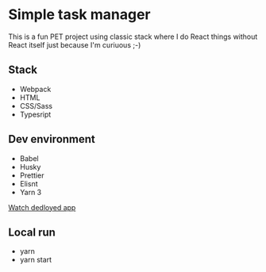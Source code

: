 # Simple task manager

This is a fun PET project using classic stack where I do React things without React itself just because I'm curiuous ;-)

## Stack

- Webpack
- HTML
- CSS/Sass
- Typesript

## Dev environment

- Babel
- Husky
- Prettier
- Elisnt
- Yarn 3

[Watch dedloyed app](https://curillaenator.github.io/vanila-ts-app/)

## Local run

- yarn
- yarn start
